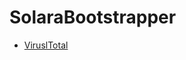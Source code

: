 # SolaraBootstrapper

- [ViruslTotal](https://www.virustotal.com/gui/file/ed2fcc2980f88dab3ddb76162678c104ba330d2f86981db5c73bd12399bd4890?nocache=1)
